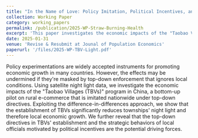 ```yaml
---
title: "In the Name of Love: Policy Imitation, Political Incentives, and Local Economic Growth"
collection: Working Paper
category: working_papers
permalink: /publication/2025-WP-Straw-Burning-Health
excerpt: 'This paper investigates the economic impacts of the "Taobao Villages (TBVs)" program in China, a bottom-up pilot on rural e-commerce that is imitated na-tionwide under top-down directives. Contrary to previous findings that confirm the positive role of TBVs in promoting village economies, our nationwide analysis finds that the establishment of TBVs significantly reduces night light of townships. Suugestive evidence shows that the strategic behavior of local governments could be the potential channel.'
date: 2025-01-31
venue: 'Revise & Resubmit at Jounal of Population Economics'
paperurl: '/files/2025-WP-TBV-Light.pdf'
---
```


Policy experimentations are widely accepted instruments for promoting economic growth in many countries. However, the effects may be undermined if they're masked by top-down enforcement that ignores local conditions. Using satellite night light data, we investigate the economic impacts of the "Taobao Villages (TBVs)" program in China, a bottom-up pilot on rural e-commerce that is imitated nationwide under top-down directives. Exploiting the difference-in-differences approach, we show that the establishment of TBVs significantly reduces townships' night light and therefore local economic growth. We further reveal that the top-down directives in TBVs' establishment and the strategic behaviors of local officials motivated by political incentives are the potential driving forces.

